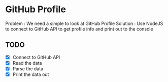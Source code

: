 # GitHub Profile

Problem : We need a simple to look at GitHub Profile
Solution : Use NodeJS to connect to GitHub API
to get profile info and print out to the console

## TODO

* [x] Connect to GitHub API
* [x] Read the data
* [x] Parse the data
* [x] Print the data out